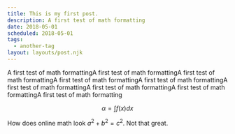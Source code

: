```yaml
---
title: This is my first post.
description: A first test of math formatting
date: 2018-05-01
scheduled: 2018-05-01
tags:
  - another-tag
layout: layouts/post.njk
---
```


A first test of math formattingA first test of math formattingA first test of math formattingA first test of math formattingA first test of math formattingA first test of math formattingA first test of math 
formattingA first test of math formattingA first test of math formatting

$$
\begin{equation}
\alpha=\int f(x) dx
\end{equation}
$$

How does online math look $a^2+b^2=c^2$. Not that great.